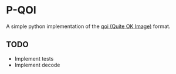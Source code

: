 # P-QOI

A simple python implementation of the [qoi (Quite OK Image)](https://qoiformat.org/) format.

## TODO

- Implement tests
- Implement decode
